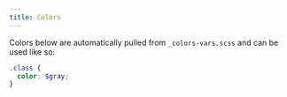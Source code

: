 ```yaml
---
title: Colors
---
```

Colors below are automatically pulled from `_colors-vars.scss` and can be used like so:

```scss
.class {
  color: $gray;
}
```
